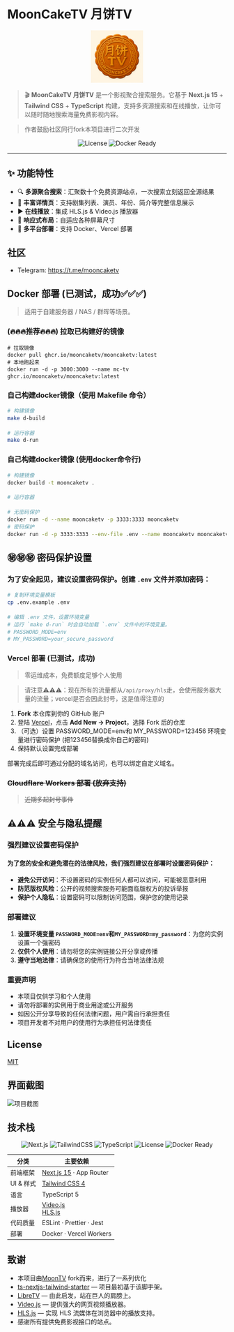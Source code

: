 # MoonCakeTV 月饼TV

<div align="center">
  <img src="public/logo.png" alt="MoonCakeTV Logo" width="120">
</div>

> 🎬 **MoonCakeTV 月饼TV** 是一个影视聚合搜索服务。它基于 **Next.js 15** + **Tailwind&nbsp;CSS** + **TypeScript** 构建，支持多资源搜索和在线播放，让你可以随时随地搜索海量免费影视内容。

> 作者鼓励社区同行fork本项目进行二次开发

<div align="center">

![License](https://img.shields.io/badge/License-MIT-green)
![Docker Ready](https://img.shields.io/badge/Docker-ready-blue?logo=docker)

</div>

---

## ✨ 功能特性

- 🔍 **多源聚合搜索**：汇聚数十个免费资源站点，一次搜索立刻返回全源结果
- 📄 **丰富详情页**：支持剧集列表、演员、年份、简介等完整信息展示
- ▶️ **在线播放**：集成 HLS.js & Video.js 播放器
- 📱 **响应式布局**：自适应各种屏幕尺寸
- 🚀 **多平台部署**：支持 Docker、Vercel 部署

## 社区

- Telegram: https://t.me/mooncaketv

## Docker 部署 (已测试，成功✅✅✅)

> 适用于自建服务器 / NAS / 群晖等场景。

### (🔥🔥🔥推荐🔥🔥🔥) 拉取已构建好的镜像

```shell
# 拉取镜像
docker pull ghcr.io/mooncaketv/mooncaketv:latest
# 本地跑起来
docker run -d -p 3000:3000 --name mc-tv ghcr.io/mooncaketv/mooncaketv:latest
```

### 自己构建docker镜像（使用 Makefile 命令）

```bash
# 构建镜像
make d-build

# 运行容器
make d-run
```

### 自己构建docker镜像 (使用docker命令行)

```bash
# 构建镜像
docker build -t mooncaketv .

# 运行容器

# 无密码保护
docker run -d --name mooncaketv -p 3333:3333 mooncaketv
# 密码保护
docker run -d -p 3333:3333 --env-file .env --name mooncaketv mooncaketv
```

## ㊙️㊙️㊙️ 密码保护设置

### 为了安全起见，建议设置密码保护。创建 `.env` 文件并添加密码：

```bash
# 复制环境变量模板
cp .env.example .env

# 编辑 .env 文件，设置环境变量
# 运行 `make d-run` 时会自动加载 `.env` 文件中的环境变量。
# PASSWORD_MODE=env
# MY_PASSWORD=your_secure_password
```

### Vercel 部署 (已测试，成功)

> 零运维成本，免费额度足够个人使用

> 请注意⚠️⚠️⚠️：现在所有的流量都从`/api/proxy/hls`走，会使用服务器大量的流量；vercel是否会因此封号，这是值得注意的

1. **Fork** 本仓库到你的 GitHub 账户
2. 登陆 [Vercel](https://vercel.com/)，点击 **Add New → Project**，选择 Fork 后的仓库
3. （可选）设置 PASSWORD_MODE=env和 MY_PASSWORD=123456 环境变量进行密码保护 (把123456替换成你自己的密码)
4. 保持默认设置完成部署

部署完成后即可通过分配的域名访问，也可以绑定自定义域名。

### ~~Cloudflare Workers 部署 (放弃支持)~~

> ~~近期多起封号事件~~

## ⚠️⚠️⚠️ 安全与隐私提醒

### 强烈建议设置密码保护

#### 为了您的安全和避免潜在的法律风险，我们**强烈建议**在部署时设置密码保护：

- **避免公开访问**：不设置密码的实例任何人都可以访问，可能被恶意利用
- **防范版权风险**：公开的视频搜索服务可能面临版权方的投诉举报
- **保护个人隐私**：设置密码可以限制访问范围，保护您的使用记录

### 部署建议

1. **设置环境变量 `PASSWORD_MODE=env`和`MY_PASSWORD=my_password`**：为您的实例设置一个强密码
2. **仅供个人使用**：请勿将您的实例链接公开分享或传播
3. **遵守当地法律**：请确保您的使用行为符合当地法律法规

### 重要声明

- 本项目仅供学习和个人使用
- 请勿将部署的实例用于商业用途或公开服务
- 如因公开分享导致的任何法律问题，用户需自行承担责任
- 项目开发者不对用户的使用行为承担任何法律责任

## License

[MIT](LICENSE)

## 界面截图

<img src="public/screenshot.png" alt="项目截图" style="max-width:600px">

## 技术栈

<div align="center">

![Next.js](https://img.shields.io/badge/Next.js-15-000?logo=nextdotjs)
![TailwindCSS](https://img.shields.io/badge/TailwindCSS-4-38bdf8?logo=tailwindcss)
![TypeScript](https://img.shields.io/badge/TypeScript-5.x-3178c6?logo=typescript)
![License](https://img.shields.io/badge/License-MIT-green)
![Docker Ready](https://img.shields.io/badge/Docker-ready-blue?logo=docker)

</div>

<table>
  <thead>
    <tr>
      <th>分类</th>
      <th>主要依赖</th>
    </tr>
  </thead>
  <tbody>
    <tr>
      <td>前端框架</td>
      <td><a href="https://nextjs.org/">Next.js 15</a> · App Router</td>
    </tr>
    <tr>
      <td>UI & 样式</td>
      <td><a href="https://tailwindcss.com/">Tailwind&nbsp;CSS 4</a></td>
    </tr>
    <tr>
      <td>语言</td>
      <td>TypeScript 5</td>
    </tr>
    <tr>
      <td>播放器</td>
      <td>
        <a href="https://github.com/videojs/video.js">Video.js</a><br />
        <a href="https://github.com/video-dev/hls.js/">HLS.js</a>
      </td>
    </tr>
    <tr>
      <td>代码质量</td>
      <td>ESLint · Prettier · Jest</td>
    </tr>
    <tr>
      <td>部署</td>
      <td>Docker · Vercel Workers</td>
    </tr>
  </tbody>
</table>

## 致谢

- 本项目由[MoonTV](https://github.com/LunaTechLab/MoonTV) fork而来，进行了一系列优化
- [ts-nextjs-tailwind-starter](https://github.com/theodorusclarence/ts-nextjs-tailwind-starter) — 项目最初基于该脚手架。
- [LibreTV](https://github.com/LibreSpark/LibreTV) — 由此启发，站在巨人的肩膀上。
- [Video.js](https://github.com/videojs/video.js) — 提供强大的网页视频播放器。
- [HLS.js](https://github.com/video-dev/hls.js) — 实现 HLS 流媒体在浏览器中的播放支持。
- 感谢所有提供免费影视接口的站点。
